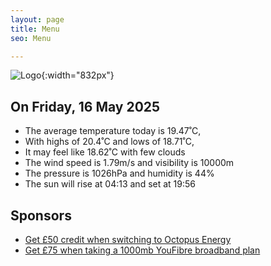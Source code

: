 ```yaml
---
layout: page
title: Menu
seo: Menu

---
```


![Logo](/images/logo.jpg){:width="832px"}

<!-- weather_marker starts -->
## On Friday, 16 May 2025

- The average temperature today is 19.47˚C,
- With highs of 20.4˚C and lows of 18.71˚C,
- It may feel like 18.62˚C with few clouds
- The wind speed is 1.79m/s and visibility is 10000m
- The pressure is 1026hPa and humidity is 44%
- The sun will rise at 04:13 and set at 19:56

<!-- weather_marker ends -->

## Sponsors

- [Get £50 credit when switching to Octopus Energy](https://bit.ly/3oD1nnS)
- [Get £75 when taking a 1000mb YouFibre broadband plan](https://aklam.io/91zWhU?)
